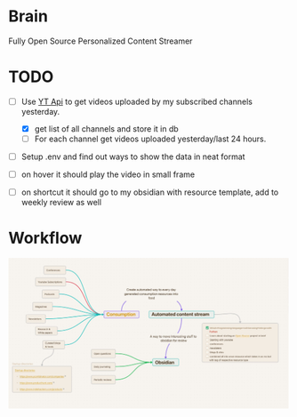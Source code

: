 # Brain
Fully Open Source Personalized Content Streamer

# TODO
- [ ] Use [YT Api](https://developers.google.com/youtube/v3) to get videos uploaded by my subscribed channels yesterday.
  - [X] get list of all channels and store it in db
  - [ ] For each channel get videos uploaded yesterday/last 24 hours.
- [ ] Setup .env and find out ways to show the data in neat format
- [ ] on hover it should play the video in small frame
- [ ] on shortcut it should go to my obsidian with resource template, add to weekly review as well


# Workflow
![](https://github.com/JDRanpariya/Brain/blob/main/brain.jpeg)
